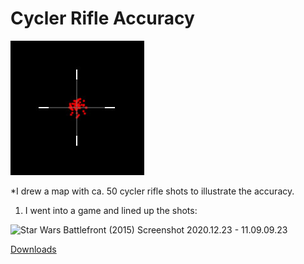 # Cycler Rifle Accuracy

<img src="Pictures/Cycler_Accuracy.jpg" alt="Cycler Accuracy">

*I drew a map with ca. 50 cycler rifle shots to illustrate the accuracy.
  1. I went into a game and lined up the shots: 
  <img src="Pictures/Star Wars Battlefront (2015) Screenshot 2020.12.23 - 11.09.09.23.jpg" alt="Star Wars Battlefront (2015) Screenshot 2020.12.23 - 11.09.09.23">

[Downloads](https://github.com/Nikolai-Borbe/Cycler-Rifle-Accuracy/releases/tag/v1.0.1)
